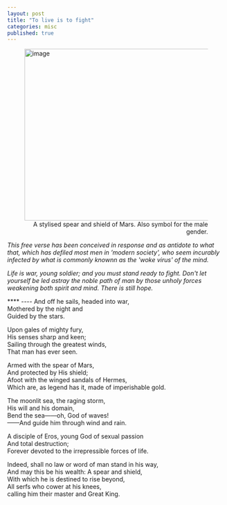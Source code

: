 ```yaml
---
layout: post
title: "To live is to fight"
categories: misc
published: true
---
```

<figure>
<img src='/blog/assets/images/mars-symbol.png' height="396px" width="500px" alt='image' />
<figcaption style="text-align: right">A stylised spear and shield of Mars. Also symbol for the male gender.</figcaption>
</figure> 

<p><i>
This free verse has been conceived in response and as antidote to what that, which has defiled most men in ’modern society', who seem incurably infected by what is commonly knownn as the 'woke virus' of the mind.<br>
</p>
Life is war, young soldier; and you must stand ready to fight. Don't let yourself be led astray the noble path of man by those unholy forces weakening both spirit and mind. There is still hope.<br>
</i><p>
****
----
And off he sails, headed into war,<br>
Mothered by the night and<br>
Guided by the stars.<br>
</p><p>
Upon gales of mighty fury,<br>
His senses sharp and keen;<br>
Sailing through the greatest winds,<br>
That man has ever seen.<br>
</p><p>
Armed with the spear of Mars,<br>
And protected by His shield;<br>
Afoot with the winged sandals of Hermes,<br>
Which are, as legend has it, made of imperishable gold. <br>
</p><p>
The moonlit sea, the raging storm,<br>
His will and his domain,<br>
Bend the sea——oh, God of waves!<br>
——And guide him through wind and rain.<br>
 </p><p>
A disciple of Eros, young God of sexual passion<br>
And total destruction;<br>
Forever devoted to the irrepressible forces of life.<br>
</p><p>
Indeed, shall no law or word of man stand in his way,<br>
And may this be his wealth: A spear and shield,<br>
With which he is destined to rise beyond,<br>
All serfs who cower at his knees, <br>
calling him their master and Great King.<br>
</p>